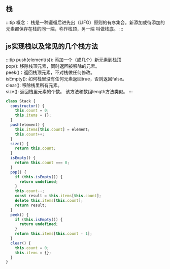 ## 栈

:::tip
概念： 栈是一种遵循后进先出（LIFO）原则的有序集合。新添加或待添加的元素都保存在栈的同一端，称作栈顶，另一端
叫做栈底。
:::

## js实现栈以及常见的几个栈方法

:::tip
  push(element(s)): 添加一个（或几个）新元素到栈顶 <br />
  pop(): 移除栈顶元素，同时返回被移除的元素。<br />
  peek()：返回栈顶元素，不对栈做任何修改。<br />
  isEmpty(): 如何栈里没有任何元素返回true，否则返回false。<br />
  clear(): 移除栈里所有元素。<br />
  size(): 返回栈里元素的个数。 该方法和数组length方法类似。
:::


```js
class Stack {
  constructor() {
    this.count = 0;
    this.items = {};
  }
  push(element) {
    this.items[this.count] = element;
    this.count++;
  }
  size() {
    return this.count;
  }
  isEmpty() {
    return this.count === 0;
  }
  pop() {
    if (this.isEmpty()) {
      return undefined;
    }
    this.count--;
    const result = this.items[this.count];
    delete this.items[this.count];
    return result;
  }
  peek() {
    if (this.isEmpty()) {
      return undefined;
    }
    return this.items[this.count - 1];
  }
  clear() {
    this.count = 0;
    this.items = {};
  }
}
```
